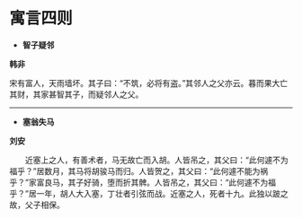 # 寓言四则

- **智子疑邻**

**韩非**

宋有富人，天雨墙坏。其子曰：“不筑，必将有盗。”其邻人之父亦云。暮而果大亡其财，其家甚智其子，而疑邻人之父。

---

- **塞翁失马**

**刘安**

　　近塞上之人，有善术者，马无故亡而入胡。人皆吊之，其父曰：“此何遽不为福乎？”居数月，其马将胡骏马而归。人皆贺之，其父曰：“此何遽不能为祸乎？”家富良马，其子好骑，堕而折其髀。人皆吊之，其父曰：“此何遽不为福乎？”居一年，胡人大入塞，丁壮者引弦而战。近塞之人，死者十九。此独以跛之故，父子相保。